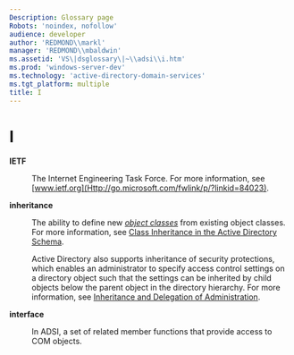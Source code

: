 ```yaml
---
Description: Glossary page
Robots: 'noindex, nofollow'
audience: developer
author: 'REDMOND\\markl'
manager: 'REDMOND\\mbaldwin'
ms.assetid: 'VS\|dsglossary\|~\\adsi\\i.htm'
ms.prod: 'windows-server-dev'
ms.technology: 'active-directory-domain-services'
ms.tgt_platform: multiple
title: I
---
```


# I

<dl> <dt>

<span id="_ds_i_1_gly"></span><span id="_DS_I_1_GLY"></span>**IETF**
</dt> <dd>

The Internet Engineering Task Force. For more information, see [www.ietf.org](Http://go.microsoft.com/fwlink/p/?linkid=84023).

</dd> <dt>

<span id="_ds_inheritance"></span><span id="_DS_INHERITANCE"></span>**inheritance**
</dt> <dd>

The ability to define new [*object classes*](o.md#-ds-object-class) from existing object classes. For more information, see [Class Inheritance in the Active Directory Schema](https://msdn.microsoft.com/library/ms675587).

Active Directory also supports inheritance of security protections, which enables an administrator to specify access control settings on a directory object such that the settings can be inherited by child objects below the parent object in the directory hierarchy. For more information, see [Inheritance and Delegation of Administration](https://msdn.microsoft.com/library/ms677115).

</dd> <dt>

<span id="_ds_interface"></span><span id="_DS_INTERFACE"></span>**interface**
</dt> <dd>

In ADSI, a set of related member functions that provide access to COM objects.

</dd> </dl>

 

 



